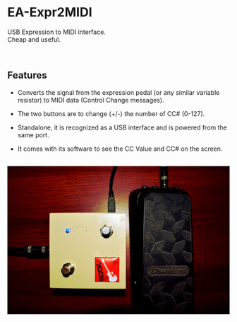# EA-Expr2MIDI

USB Expression to MIDI interface.\
Cheap and useful.

&nbsp;
## Features
* Converts the signal from the expression pedal (or any similar variable resistor) to MIDI data (Control Change messages).

* The two buttons are to change (+/-) the number of CC# (0-127).

* Standalone, it is recognized as a USB interface and is powered from the same port.

* It comes with its software to see the CC Value and CC# on the screen.

&nbsp;
![](expr2MIDI.jpg)